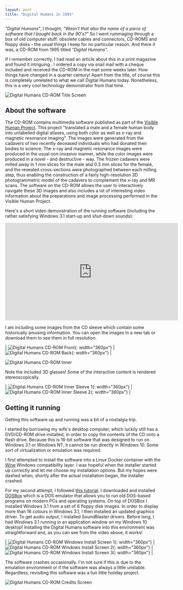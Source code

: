 ```yaml
---
layout: post
title: "Digital Humans in 1995"
---
```


_"Digital Humans"_, I thought, _"Wasn't that also the name of a piece of software that I bought back in the 90's?"_ So I went rummaging through a box of old computer stuff: obsolete cables and connectors, CD-ROMS and floppy disks - the usual things I keep for no particular reason. And there it was, a CD-ROM from 1995 titled _"Digital Humans"_.

If I remember correctly, I had read an article about this in a print magazine and found it intriguing . I ordered a copy via snail mail with a cheque included and received the CD-ROM in the mail some weeks later. How things have changed in a quarter century! Apart from the title, of course this is completely unrelated to what we call Digital Humans today. Nonetheless, this is a very cool technology demonstrator from that time.

![Digital Humans CD-ROM Title Screen](/images/DigitalHumans_title.png)

## About the software
The CD-ROM contains multimedia software published as part of the [Visible Human Project](https://www.nlm.nih.gov/research/visible/visible_human.html). This project "translated a male and a female human body into unlabelled digital atlases, using both color as well as x-ray and magnetic resonance imaging". The images were generated from the cadavers of two recently deceased individuals who had donated their bodies to science. The x-ray and magnetic resonance images were produced in the usual non-invasive manner, while the color images were produced in a novel - and destructive - way. The frozen cadavers were milled away in 1 mm slices for the male and 0.3 mm slices for the female, and the revealed cross-sections were photographed between each milling step, thus enabling the construction of a fairly high-resolution 3D photogrammetric model of the cadavers to complement the x-ray and MR scans. The software on the CD-ROM allows the user to interactively navigate these 3D images and also includes a lot of interesting video information about the preparations and image processing performed in the Visible Human Project.

Here's a short video demonstration of the running software (including the rather satisfying Windows 3.1 start-up and shut-down sounds):

<iframe width="560" height="315" src="https://www.youtube-nocookie.com/embed/vrFKivODdNw" frameborder="0" allow="accelerometer; autoplay; clipboard-write; encrypted-media; gyroscope; picture-in-picture" allowfullscreen></iframe>

I am including some images from the CD sleeve which contain some historically amusing information. You can open the images in a new tab or download them to see them in full resolution.

| ![Digital Humans CD-ROM Front](/images/DigitalHumans_sleeve_front.png){: width="360px"} | ![Digital Humans CD-ROM Back](/images/DigitalHumans_sleeve_back.png){: width="360px"} |

![Digital Humans CD-ROM Inner](/images/DigitalHumans_sleeve_inner.png)

Note the included 3D glasses! Some of the interactive content is rendered stereoscopically.

| ![Digital Humans CD-ROM Inner Sleeve 1](/images/DigitalHumans_sleeve_1.png){: width="360px"} | ![Digital Humans CD-ROM Inner Sleeve 2](/images/DigitalHumans_sleeve_2.png){: width="360px"} |


## Getting it running

Getting this software up and running was a bit of a nostalgia trip.

I started by borrowing my wife's desktop computer, which luckily still has a DVD/CD-ROM drive installed, in order to copy the contents of the CD onto a flash drive. Because this is 16-bit software that was designed to run on Windows 3.1 or Windows NT, it cannot be run directly in Windows 10. Some sort of virtualization or emulation was required.

I first attempted to install the software into a Linux Docker container with the [Wine](https://en.wikipedia.org/wiki/Wine_(software)) Windows compatibility layer. I was hopeful when the installer started up correctly and let me choose my installation options. But my hopes were dashed when, shortly after the actual installation began, the installer crashed.

For my second attempt, I followed [this tutorial](http://www.sierrahelp.com/Utilities/Emulators/DOSBox/3x_install.html). I downloaded and installed [DOSBox](https://www.dosbox.com/) which is a DOS emulator that allows you to run old DOS-based programs on modern PCs and operating systems. On top of DOSBox I installed Windows 3.1 from a set of 6 floppy disk images. In order to display more than 16 colours in Windows 3.1, I then installed an updated graphics driver. To get audio output, I installed SoundBlaster drivers. Before long, I had Windows 3.1 running in an application window on my Windows 10 desktop! Installing the Digital Humans software into this environment was straightforward and, as you can see from the video above, it works!

| ![Digital Humans CD-ROM Windows Install Screen 1](/images/DigitalHumans_win_install_1.png){: width="360px"} | ![Digital Humans CD-ROM Windows Install Screen 2](/images/DigitalHumans_win_install_2.png){: width="360px"} | ![Digital Humans CD-ROM Windows Install Screen 3](/images/DigitalHumans_win_install_3.png){: width="360px"} |

The software crashes occasionally. I'm not sure if this is due to the emulation environment or if the software was always a little unstable. Regardless, revisiting this software was a fun little holiday project.

![Digital Humans CD-ROM Credits Screen](/images/DigitalHumans_credits.png)
